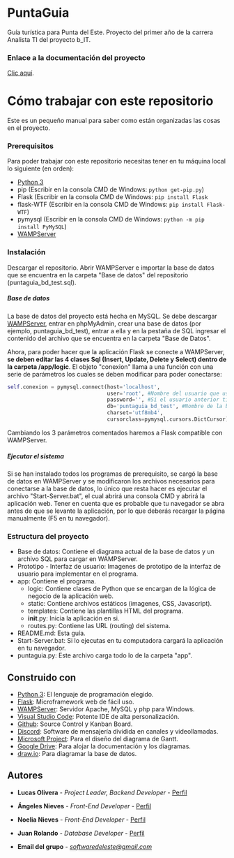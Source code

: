 # PuntaGuia

Guía turística para Punta del Este. Proyecto del primer año de la carrera Analista TI del proyecto b_IT.

### Enlace a la documentación del proyecto

[Clic aquí](https://docs.google.com/document/d/1TsIIBK_cYJA3LC4x0MBcTItuWLZIk1NgaCrmfUnJ-nE/edit?usp=sharing).

# Cómo trabajar con este repositorio

Este es un pequeño manual para saber como están organizadas las cosas en el proyecto.

### Prerequisitos

Para poder trabajar con este repositorio necesitas tener en tu máquina local lo siguiente (en orden):

- [Python 3](https://www.python.org/downloads/)
- pip (Escribir en la consola CMD de Windows: ```python get-pip.py```)
- Flask (Escribir en la consola CMD de Windows: ```pip install Flask```
- flask-WTF (Escribir en la consola CMD de Windows: ```pip install Flask-WTF```)
- pymysql (Escribir en la consola CMD de Windows: ```python -m pip install PyMySQL```)
- [WAMPServer](http://www.wampserver.es/)

### Instalación

Descargar el repositorio. Abrir WAMPServer e importar la base de datos que se encuentra en la carpeta "Base de datos" del repositorio (puntaguia_bd_test.sql).

##### Base de datos

La base de datos del proyecto está hecha en MySQL. Se debe descargar [WAMPServer](http://www.wampserver.es/#home), entrar en phpMyAdmin, crear una base de datos (por ejemplo, puntaguia_bd_test), entrar a ella y en la pestaña de SQL ingresar el contenido del archivo que se encuentra en la carpeta "Base de Datos".

Ahora, para poder hacer que la aplicación Flask se conecte a WAMPServer, **se deben editar las 4 clases Sql (Insert, Update, Delete y Select) dentro de la carpeta /app/logic**. El objeto "conexion" llama a una función con una serie de parámetros los cuales se deben modificar para poder conectarse:
```python
self.conexion = pymysql.connect(host='localhost',
                                user='root', #Nombre del usuario que usamos para conectarnos a WAMPServer, 'root' por defecto.
                                password='', #Si el usuario anterior tiene contraseña debemos escribirla aquí
                                db='puntaguia_bd_test', #Nombre de la base de datos dentro de WAMPServer
                                charset='utf8mb4',
                                cursorclass=pymysql.cursors.DictCursor)
```
Cambiando los 3 parámetros comentados haremos a Flask compatible con WAMPServer.

##### Ejecutar el sistema

Si se han instalado todos los programas de prerequisito, se cargó la base de datos en WAMPServer y se modificaron los archivos necesarios para conectarse a la base de datos, lo único que resta hacer es ejecutar el archivo "Start-Server.bat", el cual abrirá una consola CMD y abrirá la aplicación web. Tener en cuenta que es probable que tu navegador se abra antes de que se levante la aplicación, por lo que deberás recargar la página manualmente (F5 en tu navegador).

### Estructura del proyecto
- Base de datos: Contiene el diagrama actual de la base de datos y un archivo SQL para cargar en WAMPServer.
- Prototipo - Interfaz de usuario: Imagenes de prototipo de la interfaz de usuario para implementar en el programa.
- app: Contiene el programa.
  - logic: Contiene clases de Python que se encargan de la lógica de negocio de la aplicación web.
  - static: Contiene archivos estáticos (imagenes, CSS, Javascript).
  - templates: Contiene las plantillas HTML del programa.
  - __init__.py: Inicia la aplicación en si.
  - routes.py: Contiene las URL (routing) del sistema.
- README.md: Esta guía.
- Start-Server.bat: Si lo ejecutas en tu computadora cargará la aplicación en tu navegador.
- puntaguia.py: Este archivo carga todo lo de la carpeta "app".

## Construido con

* [Python 3](https://www.python.org/downloads/): El lenguaje de programación elegido.
* [Flask](http://flask.pocoo.org/): Microframework web de fácil uso.
* [WAMPServer](http://www.wampserver.es/): Servidor Apache, MySQL y php para Windows.
* [Visual Studio Code](https://code.visualstudio.com/): Potente IDE de alta personalización.
* [Github](https://github.com/): Source Control y Kanban Board.
* [Discord](https://discordapp.com/): Software de mensajería dividida en canales y videollamadas.
* [Microsoft Project](https://products.office.com/es/project/project-and-portfolio-management-software): Para el diseño del diagrama de Gantt.
* [Google Drive](https://www.google.com/intl/es_ALL/drive/): Para alojar la documentación y los diagramas.
* [draw.io](https://www.draw.io/): Para diagramar la base de datos.

## Autores

* **Lucas Olivera** - *Project Leader, Backend Developer* - [Perfil](https://github.com/LMOlivera)
* **Ángeles Nieves** - *Front-End Developer* - [Perfil](https://github.com/AngelesNieves)
* **Noelia Nieves** - *Front-End Developer* - [Perfil](https://github.com/Noeliang)
* **Juan Rolando** - *Database Developer* - [Perfil](https://github.com/jprolando)

* **Email del grupo** - *softwaredeleste@gmail.com*
